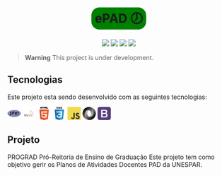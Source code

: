 <h1 align="center">
    <span style="background-color: green; border-radius: 18px; padding: 8px; marging: 2px;">ePAD 🕖</span>
</h1>


<div align="center">

<img src="https://img.shields.io/github/languages/count/JRGGRoberto/epad"> <img src="https://img.shields.io/github/repo-size/JRGGRoberto/epad "> <img src="https://img.shields.io/github/last-commit/JRGGRoberto/epad "> <img src="https://img.shields.io/github/issues/JRGGRoberto/epad">

</div>


> **Warning** This project is under development.


## Tecnologias

Este projeto esta sendo desenvolvido com as seguintes tecnologias:

<img height="30" src="https://raw.githubusercontent.com/github/explore/80688e429a7d4ef2fca1e82350fe8e3517d3494d/topics/php/php.png"> <img height="30" src="https://raw.githubusercontent.com/github/explore/80688e429a7d4ef2fca1e82350fe8e3517d3494d/topics/mysql/mysql.png"> <img height="30" src="https://raw.githubusercontent.com/github/explore/80688e429a7d4ef2fca1e82350fe8e3517d3494d/topics/html/html.png"> <img height="30" src="https://raw.githubusercontent.com/github/explore/80688e429a7d4ef2fca1e82350fe8e3517d3494d/topics/css/css.png"> <img height="30" src="https://raw.githubusercontent.com/github/explore/80688e429a7d4ef2fca1e82350fe8e3517d3494d/topics/javascript/javascript.png"> <img height="30" src="https://raw.githubusercontent.com/github/explore/80688e429a7d4ef2fca1e82350fe8e3517d3494d/topics/json/json.png"> <img height="30" src="https://raw.githubusercontent.com/github/explore/80688e429a7d4ef2fca1e82350fe8e3517d3494d/topics/bootstrap/bootstrap.png"> 


## Projeto

PROGRAD Pró-Reitoria de Ensino de Graduação
Este projeto tem como objetivo gerir os Planos de Atividades Docentes PAD da UNESPAR.


